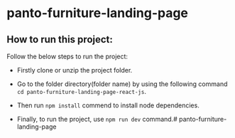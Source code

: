 # panto-furniture-landing-page
## How to run this project:
Follow the below steps to run the project: 
- Firstly clone or unzip the project folder.
* Go to the folder directory(folder name) by using the following command ``` cd panto-furniture-landing-page-react-js ```.
+ Then run `` npm install `` commend to install node dependencies.
- Finally, to run the project, use ``npm run dev`` command.# panto-furniture-landing-page
